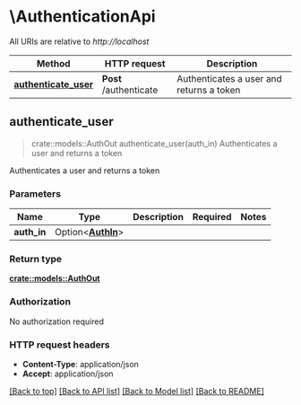 # \AuthenticationApi

All URIs are relative to *http://localhost*

Method | HTTP request | Description
------------- | ------------- | -------------
[**authenticate_user**](AuthenticationApi.md#authenticate_user) | **Post** /authenticate | Authenticates a user and returns a token



## authenticate_user

> crate::models::AuthOut authenticate_user(auth_in)
Authenticates a user and returns a token

Authenticates a user and returns a token

### Parameters


Name | Type | Description  | Required | Notes
------------- | ------------- | ------------- | ------------- | -------------
**auth_in** | Option<[**AuthIn**](AuthIn.md)> |  |  |

### Return type

[**crate::models::AuthOut**](AuthOut.md)

### Authorization

No authorization required

### HTTP request headers

- **Content-Type**: application/json
- **Accept**: application/json

[[Back to top]](#) [[Back to API list]](../README.md#documentation-for-api-endpoints) [[Back to Model list]](../README.md#documentation-for-models) [[Back to README]](../README.md)

